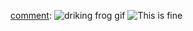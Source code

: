 
[comment]: ![me](https://user-images.githubusercontent.com/62459983/227521448-9080cf3c-67b6-4880-b569-1e7776ac4199.gif)
[comment]: ![driking frog gif](https://github.com/user-attachments/assets/20f39ba8-64b8-43c8-b035-58c692e1b76e)
![This is fine](https://media.giphy.com/media/wj7bkzvYdWzCM/giphy.gif)
